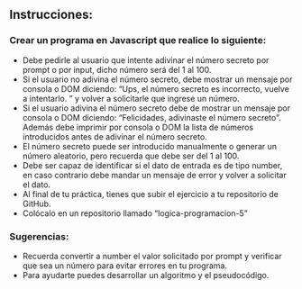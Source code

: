 ## Instrucciones:

### Crear un programa en Javascript que realice lo siguiente:
- Debe pedirle al usuario que intente adivinar el número secreto por prompt o por input, dicho número será del 1 al 100.
- Si el usuario no adivina el número secreto, debe mostrar un mensaje por consola o DOM diciendo: “Ups, el número secreto es incorrecto, vuelve a intentarlo. ” y volver a solicitarle que ingrese un número.
- Si el usuario adivina el número secreto debe de mostrar un mensaje por consola o DOM diciendo: “Felicidades, adivinaste el número secreto”. Además debe imprimir por consola o DOM la lista de números introducidos antes de adivinar el número secreto.
- El número secreto puede ser introducido manualmente o generar un número aleatorio, pero recuerda que debe ser del 1 al 100.
- Debe ser capaz de identificar si el dato de entrada es de tipo number, en caso contrario debe mandar un mensaje de error y volver a solicitar el dato.
- Al final de tu práctica, tienes que subir el ejercicio a tu repositorio de GitHub.
- Colócalo en un repositorio llamado “logica-programacion-5”
 

### Sugerencias:

- Recuerda convertir a number el valor solicitado por prompt y verificar que sea un número para evitar errores en tu programa.
- Para ayudarte puedes desarrollar un algoritmo y el pseudocódigo.